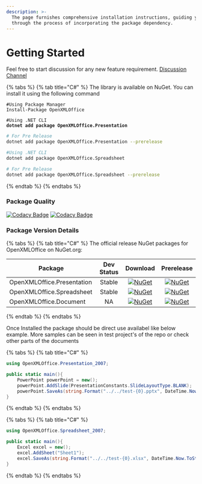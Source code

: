 ```yaml
---
description: >-
  The page furnishes comprehensive installation instructions, guiding you
  through the process of incorporating the package dependency.
---
```


# Getting Started

Feel free to start discussion for any new feature requirement. [Discussion Channel](https://github.com/DraviaVemal/OpenXMLOffice/discussions)

{% tabs %}
{% tab title="C#" %}
The library is available on NuGet. You can install it using the following command

```shell
#Using Package Manager
Install-Package OpenXMLOffice
```

<pre class="language-shell"><code class="lang-shell">#Using .NET CLI
<strong>dotnet add package OpenXMLOffice.Presentation
</strong></code></pre>

```bash
# For Pre Release
dotnet add package OpenXMLOffice.Presentation --prerelease
```

```bash
#Using .NET CLI
dotnet add package OpenXMLOffice.Spreadsheet
```

```bash
# For Pre Release
dotnet add package OpenXMLOffice.Spreadsheet --prerelease
```
{% endtab %}
{% endtabs %}

### Package Quality

[![Codacy Badge](https://app.codacy.com/project/badge/Grade/5b420a599805426ab8a990a1a741247a)](https://app.codacy.com/gh/DraviaVemal/OpenXML-Office/dashboard?utm\_source=gh\&utm\_medium=referral\&utm\_content=\&utm\_campaign=Badge\_grade) [![Codacy Badge](https://app.codacy.com/project/badge/Coverage/5b420a599805426ab8a990a1a741247a)](https://app.codacy.com/gh/DraviaVemal/OpenXML-Office/dashboard?utm\_source=gh\&utm\_medium=referral\&utm\_content=\&utm\_campaign=Badge\_coverage)

### Package Version Details

{% tabs %}
{% tab title="C#" %}
The official release NuGet packages for OpenXMLOffice on NuGet.org:

<table><thead><tr><th width="272">Package</th><th width="120" align="center">Dev Status</th><th width="145" align="center">Download</th><th align="center">Prerelease</th></tr></thead><tbody><tr><td>OpenXMLOffice.Presentation</td><td align="center">Stable</td><td align="center"><a href="https://www.nuget.org/packages/OpenXMLOffice.Presentation"><img src="https://img.shields.io/nuget/v/OpenXMLOffice.Presentation.svg" alt="NuGet"></a></td><td align="center"><a href="https://www.nuget.org/packages/OpenXMLOffice.Presentation"><img src="https://img.shields.io/nuget/vpre/OpenXMLOffice.Presentation.svg" alt="NuGet"></a></td></tr><tr><td>OpenXMLOffice.Spreadsheet</td><td align="center">Stable</td><td align="center"><a href="https://www.nuget.org/packages/OpenXMLOffice.Presentation"><img src="https://img.shields.io/nuget/v/OpenXMLOffice.Spreadsheet.svg" alt="NuGet"></a></td><td align="center"><a href="https://www.nuget.org/packages/OpenXMLOffice.Presentation"><img src="https://img.shields.io/nuget/vpre/OpenXMLOffice.Spreadsheet.svg" alt="NuGet"></a></td></tr><tr><td>OpenXMLOffice.Document</td><td align="center">NA</td><td align="center"><a href="https://www.nuget.org/packages/OpenXMLOffice.Document"><img src="https://img.shields.io/nuget/v/OpenXMLOffice.Document.svg" alt="NuGet"></a></td><td align="center"><a href="https://www.nuget.org/packages/OpenXMLOffice.Document"><img src="https://img.shields.io/nuget/vpre/OpenXMLOffice.Document.svg" alt="NuGet"></a></td></tr></tbody></table>
{% endtab %}
{% endtabs %}

Once Installed the package should be direct use availabel like below example. More samples can be seen in test project's of the repo or check other parts of the documents

{% tabs %}
{% tab title="C#" %}
```csharp
using OpenXMLOffice.Presentation_2007;

public static main(){
    PowerPoint powerPoint = new();
    powerPoint.AddSlide(PresentationConstants.SlideLayoutType.BLANK);
    powerPoint.SaveAs(string.Format("../../test-{0}.pptx", DateTime.Now.ToString("yyyy-MM-dd-HH-mm-ss")));
}
```
{% endtab %}
{% endtabs %}

{% tabs %}
{% tab title="C#" %}
```csharp
using OpenXMLOffice.Spreadsheet_2007;

public static main(){
    Excel excel = new();
    excel.AddSheet("Sheet1");
    excel.SaveAs(string.Format("../../test-{0}.xlsx", DateTime.Now.ToString("yyyy-MM-dd-HH-mm-ss")));
}
```
{% endtab %}
{% endtabs %}
